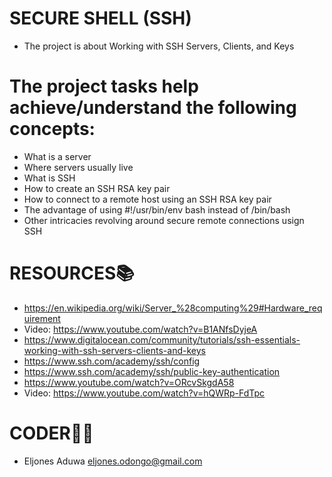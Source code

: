# SECURE SHELL (SSH)
- The project is about Working with SSH Servers, Clients, and Keys

# The project tasks help achieve/understand the following concepts:
- What is a server
- Where servers usually live
- What is SSH
- How to create an SSH RSA key pair
- How to connect to a remote host using an SSH RSA key pair
- The advantage of using #!/usr/bin/env bash instead of /bin/bash
- Other intricacies revolving around secure remote connections usign SSH

# RESOURCES📚
- https://en.wikipedia.org/wiki/Server_%28computing%29#Hardware_requirement
- Video: https://www.youtube.com/watch?v=B1ANfsDyjeA
- https://www.digitalocean.com/community/tutorials/ssh-essentials-working-with-ssh-servers-clients-and-keys
- https://www.ssh.com/academy/ssh/config
- https://www.ssh.com/academy/ssh/public-key-authentication
- https://www.youtube.com/watch?v=ORcvSkgdA58
- Video: https://www.youtube.com/watch?v=hQWRp-FdTpc

# CODER👨‍💻
- Eljones Aduwa <eljones.odongo@gmail.com>
